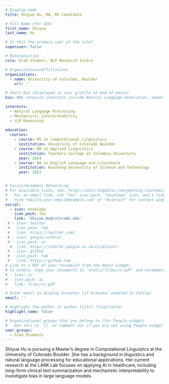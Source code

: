 ```yaml
---
# Display name
title: Shiyue Hu, MA, MS Candidate

# Full Name (for SEO)
first_name: Shiyue 
last_name: Hu

# Is this the primary user of the site?
superuser: false

# Role/position
role: Grad Student; NLP Research Intern

# Organizations/Affiliations
organizations:
  - name: University of Colorado, Boulder 
    url: ''

# Short bio (displayed in user profile at end of posts)
bio: #My research interests include Natural Language Generation, Semantic Representation, Summarization Evaluation, Graph-based NLP, and AI applications in medicine and education. 

interests:
  - Natural Language Processing
  - Mechanistic Interpretability
  - LLM Reasoning 
    
education:
  courses:
    - course: MS in Computational Linguistics 
      institution: University of Colorado Boulder
    - course: MA in Applied Linguistics
      institution: Teachers College at Columbia University
      year: 2024
    - course: BA in English Language and Literature
      institution: Huazhong University of Science and Technology
      year: 2022


# Social/Academic Networking
# For available icons, see: https://docs.hugoblox.com/getting-started/page-builder/#icons
#   For an email link, use "fas" icon pack, "envelope" icon, and a link in the
#   form "mailto:your-email@example.com" or "#contact" for contact widget.
social:
  - icon: envelope
    icon_pack: fas
    link: 'Shiyue.Hu@colorado.edu'
 # - icon: twitter
 #   icon_pack: fab
 #   link: https://twitter.com/
 # - icon: google-scholar
 #   icon_pack: ai
  #  link: https://scholar.google.co.uk/citations?
 # - icon: github
 #   icon_pack: fab
 #   link: https://github.com
# Link to a PDF of your resume/CV from the About widget.
# To enable, copy your resume/CV to `static/files/cv.pdf` and uncomment the lines below.
# - icon: cv
#   icon_pack: ai
#   link: files/cv.pdf

# Enter email to display Gravatar (if Gravatar enabled in Config)
email: ''

# Highlight the author in author lists? (true/false)
highlight_name: false

# Organizational groups that you belong to (for People widget)
#   Set this to `[]` or comment out if you are not using People widget.
user_groups:
  - Grad Students
---
```


Shiyue Hu is pursuing a Master’s degree in Computational Linguistics at the University of Colorado Boulder. She has a background in linguistics and natural language processing for educational applications. Her current research at the LARK Lab focuses on applying AI in healthcare, including long-form clinical text summarization and mechanistic interpretability to investigate bias in large language models.
